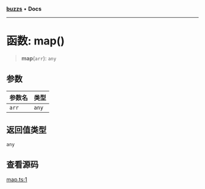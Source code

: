 [**buzzs**](../README.md) • **Docs**

***

# 函数: map()

> **map**(`arr`): `any`

## 参数

| 参数名 | 类型 |
| :------ | :------ |
| `arr` | `any` |

## 返回值类型

`any`

## 查看源码

[map.ts:1](https://github.com/Leexiaop/buzz/blob/b2cfe19d5fac90ddf9bfdd44aee841936c52d561/src/map.ts#L1)
